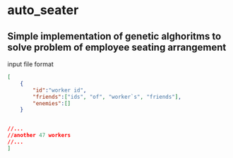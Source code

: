 # auto_seater

## Simple implementation of genetic alghoritms to solve problem of employee seating arrangement
input file format
```JSON
[
	{
		"id":"worker id",
		"friends":["ids", "of", "worker`s", "friends"],
		"enemies":[]
	}


//...
//another 47 workers
//...
]
```
